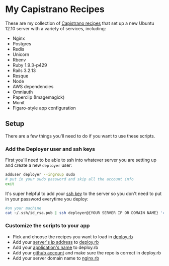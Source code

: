 # My Capistrano Recipes

These are my collection of [Capistrano recipes](https://github.com/capistrano/capistrano) that set up a new Ubuntu 12.10 server with a variety of services, including: 

* Nginx
* Postgres
* Redis
* Unicorn
* Rbenv
* Ruby 1.9.3-p429
* Rails 3.2.13
* Resque
* Node
* AWS dependencies
* Omniauth
* Paperclip (Imagemagick)
* Monit
* Figaro-style app configuration

## Setup
There are a few things you'll need to do if you want to use these scripts. 

### Add the Deployer user and ssh keys

First you'll need to be able to ssh into whatever server you are setting up and create a new `deployer` user:

```bash
adduser deployer --ingroup sudo
# put in your sudo password and skip all the account info
exit
```

It's super helpful to add your [ssh key](https://help.github.com/articles/generating-ssh-keys) to the server so you don't need to put in your password everytime you deploy:

```bash
#on your machine
cat ~/.ssh/id_rsa.pub | ssh deployer@{YOUR SERVER IP OR DOMAIN NAME} 'cat >> ~/.ssh/authorized_keys'
```

### Customize the scripts to your app

* Pick and choose the recipes you want to load in [deploy.rb](https://github.com/genericsteele/capistrano_recipes/blob/master/deploy.rb#L6-L21)
* Add your [server's ip address](https://github.com/genericsteele/capistrano_recipes/blob/master/deploy.rb#L23) to [deploy.rb](https://github.com/genericsteele/capistrano_recipes/blob/master/deploy.rb)
* Add your [application's name](https://github.com/genericsteele/capistrano_recipes/blob/master/deploy.rb#L26) to deploy.rb
* Add your [github account](https://github.com/genericsteele/capistrano_recipes/blob/master/deploy.rb#L32) and make sure the repo is correct in deploy.rb
* Add your server domain name to [nginx.rb](https://github.com/genericsteele/capistrano_recipes/blob/master/recipes/nginx.rb#L2)
